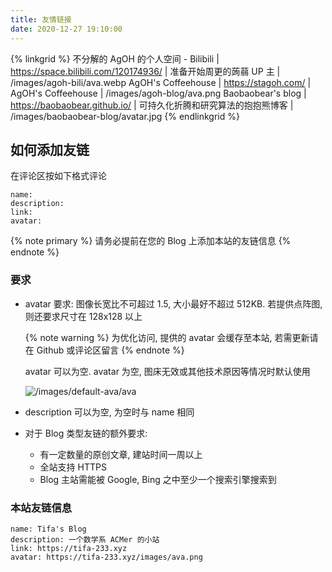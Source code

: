 ```yaml
---
title: 友情链接
date: 2020-12-27 19:10:00
---
```


{% linkgrid %}
不分解的 AgOH 的个人空间 - Bilibili | https://space.bilibili.com/120174936/ | 准备开始周更的蒟蒻 UP 主 | /images/agoh-bili/ava.webp
AgOH's Coffeehouse | https://stagoh.com/ | AgOH's Coffeehouse | /images/agoh-blog/ava.png
Baobaobear's blog | https://baobaobear.github.io/ | 可持久化折腾和研究算法的抱抱熊博客 | /images/baobaobear-blog/avatar.jpg
{% endlinkgrid %}

## 如何添加友链

在评论区按如下格式评论

```text
name:
description:
link:
avatar:
```

{% note primary %}
请务必提前在您的 Blog 上添加本站的友链信息
{% endnote %}

### 要求

- avatar 要求: 图像长宽比不可超过 1.5, 大小最好不超过 512KB. 若提供点阵图, 则还要求尺寸在 128x128 以上

  {% note warning %}
  为优化访问, 提供的 avatar 会缓存至本站, 若需更新请在 Github 或评论区留言
  {% endnote %}

  avatar 可以为空. avatar 为空, 图床无效或其他技术原因等情况时默认使用

  ![/images/default-ava/ava](/images/default-ava/ava.png)

- description 可以为空, 为空时与 name 相同
- 对于 Blog 类型友链的额外要求:
  - 有一定数量的原创文章, 建站时间一周以上
  - 全站支持 HTTPS
  - Blog 主站需能被 Google, Bing 之中至少一个搜索引擎搜索到

### 本站友链信息

```text
name: Tifa's Blog
description: 一个数学系 ACMer 的小站
link: https://tifa-233.xyz
avatar: https://tifa-233.xyz/images/ava.png
```
